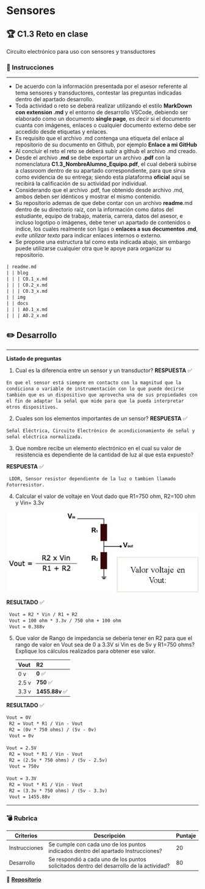 # Sensores

## :trophy: C1.3 Reto en clase

Circuito electrónico para uso con sensores y transductores

### :blue_book: Instrucciones
___

- De acuerdo con la información presentada por el asesor referente al tema sensores y transductores, contestar las preguntas indicadas dentro del apartado desarrollo.
- Toda actividad o reto se deberá realizar utilizando el estilo **MarkDown con extension .md** y el entorno de desarrollo VSCode, debiendo ser elaborado como un documento **single page**, es decir si el documento cuanta con imágenes, enlaces o cualquier documento externo debe ser accedido desde etiquetas y enlaces.
- Es requisito que el archivo .md contenga una etiqueta del enlace al repositorio de su documento en Github, por ejemplo **Enlace a mi GitHub**
- Al concluir el reto el reto se deberá subir a github el archivo .md creado.
- Desde el archivo **.md** se debe exportar un archivo **.pdf** con la nomenclatura **C1.3_NombreAlumno_Equipo.pdf**, el cual deberá subirse a classroom dentro de su apartado correspondiente, para que sirva como evidencia de su entrega; siendo esta plataforma **oficial** aquí se recibirá la calificación de su actividad por individual.
- Considerando que el archivo .pdf, fue obtenido desde archivo .md, ambos deben ser idénticos y mostrar el mismo contenido.
- Su repositorio ademas de que debe contar con un archivo **readme**.md dentro de su directorio raíz, con la información como datos del estudiante, equipo de trabajo, materia, carrera, datos del asesor, e incluso logotipo o imágenes, debe tener un apartado de contenidos o indice, los cuales realmente son ligas o **enlaces a sus documentos .md**, _evite utilizar texto_ para indicar enlaces internos o externo.
- Se propone una estructura tal como esta indicada abajo, sin embargo puede utilizarse cualquier otra que le apoye para organizar su repositorio.


```  
| readme.md
| | blog
| | | C0.1_x.md
| | | C0.2_x.md
| | | C0.3_x.md
| | img
| | docs
| | | A0.1_x.md
| | | A0.2_x.md
```

## :pencil2: Desarrollo

___

**Listado de preguntas**

1. Cual es la diferencia entre un sensor y un transductor?
   **RESPUESTA** :white_check_mark: 
 ```
En que el sensor está siempre en contacto con la magnitud que la condiciona o variable de instrumentación con lo que puede decirse también que es un dispositivo que aprovecha una de sus propiedades con el fin de adaptar la señal que mide para que la pueda interpretar otros dispositivos.
 
  ```

2. Cuales son los elementos importantes de un sensor?
**RESPUESTA** :white_check_mark: 
 ```
Señal Eléctrica, Circuito Electrónico de acondicionamiento de señal y señal eléctrica normalizada.
  ```
3. Que nombre recibe un elemento electrónico en el cual su valor de resistencia es dependiente de la cantidad de luz al que esta expuesto? 

**RESPUESTA** :white_check_mark: 
 ```
  LDDR, Sensor resistor dependiente de la luz o tambien llamado Fotorresistor.
  ```
4. Calcular el valor de voltaje en Vout dado que R1=750 ohm, R2=100 ohm y Vin= 3.3v

![SensoresTransductoresCircuitoVout](../img/C1.x_SensoresTransductoresCircuitoVout.png)

**RESULTADO** :white_check_mark: 
 ```
  Vout = R2 * Vin / R1 + R2
  Vout = 100 ohm * 3.3v / 750 ohm + 100 ohm 
  Vout = 0.388v
  ```


5. Que valor de Rango de impedancia se debería tener en R2 para que el rango de valor en Vout sea de 0 a 3.3V si Vin es de 5v y R1=750 ohms? Explique los cálculos realizados para obtener ese valor.

    Vout | R2 |
    ----|----|
    0 v | **0** :white_check_mark: |
    2.5 v | **750** :white_check_mark: |
    3.3 v | **1455.88v** :white_check_mark: |

**RESULTADO** :white_check_mark: 
 ```
 Vout = 0V
  R2 = Vout * R1 / Vin - Vout
  R2 = (0v * 750 ohms) / (5v - 0v)
  Vout = 0v

 Vout = 2.5V
  R2 = Vout * R1 / Vin - Vout
  R2 = (2.5v * 750 ohms) / (5v - 2.5v)
  Vout = 750v

 Vout = 3.3V
  R2 = Vout * R1 / Vin - Vout
  R2 = (3.3v * 750 ohms) / (5v - 3.3v)
  Vout = 1455.88v
  ```
___

### :bomb: Rubrica

| Criterios     | Descripción                                                                                  | Puntaje |
| ------------- | -------------------------------------------------------------------------------------------- | ------- |
| Instrucciones | Se cumple con cada uno de los puntos indicados dentro del apartado Instrucciones?            | 20 |
| Desarrollo    | Se respondió a cada uno de los puntos solicitados dentro del desarrollo de la actividad?     | 80      |

:rotating_light: [**Repositorio**](https://github.com/MartinHQ23/SistemasProgramables)
